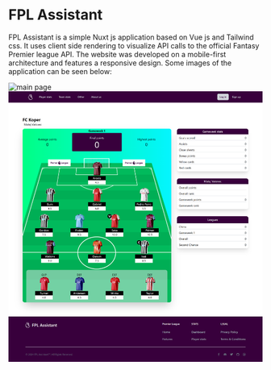 # FPL Assistant

FPL Assistant is a simple Nuxt js application based on Vue js and Tailwind css. It uses client side rendering to visualize API calls to the official Fantasy Premier league API. The website was developed on a mobile-first architecture and features a responsive design. Some images of the application can be seen below:

![main page](./nuxt-fpl/assets/img/readme/main_page.png)
![my team](./nuxt-fpl/assets/img/readme/myteam.png)